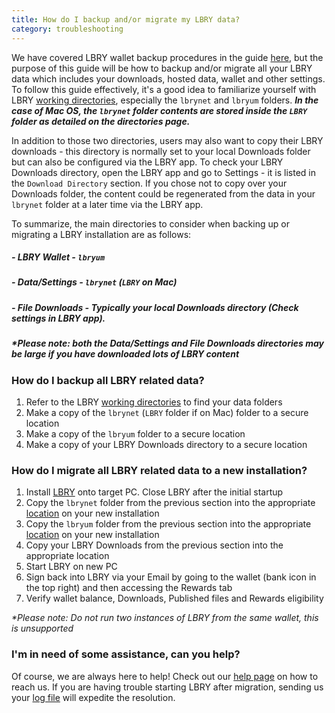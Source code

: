 ```yaml
---
title: How do I backup and/or migrate my LBRY data? 
category: troubleshooting
---
```


We have covered LBRY wallet backup procedures in the guide [here](https://lbry.io/faq/how-to-backup-wallet), but the purpose of this guide will be how to backup and/or migrate all your LBRY data which includes your downloads, hosted data, wallet and other settings. To follow this guide effectively, it's a good idea to familiarize yourself with LBRY [working directories](https://lbry.io/faq/lbry-directories), especially the `lbrynet` and `lbryum` folders. ***In the case of Mac OS, the `lbrynet` folder contents are stored inside the `LBRY` folder as detailed on the directories page.*** 

In addition to those two directories, users may also want to copy their LBRY downloads - this directory is normally set to your local Downloads folder but can also be configured via the LBRY app.  To check your LBRY Downloads directory, open the LBRY app and go to Settings - it is listed in the `Download Directory` section.  If you chose not to copy over your Downloads folder, the content could be regenerated from the data in your `lbrynet` folder at a later time via the LBRY app. 

To summarize, the main directories to consider when backing up or migrating a LBRY installation are as follows:
##### - LBRY Wallet - `lbryum`
##### - Data/Settings - `lbrynet` (`LBRY` on Mac)
##### - File Downloads - Typically your local Downloads directory (Check settings in LBRY app).

##### *\*Please note: both the Data/Settings and File Downloads directories may be large if you have downloaded lots of LBRY content*

### How do I backup all LBRY related data?

1. Refer to the LBRY [working directories](https://lbry.io/faq/lbry-directories) to find your data folders
2. Make a copy of the `lbrynet` (`LBRY` folder if on Mac) folder to a secure location
3. Make a copy of the `lbryum` folder to a secure location
4. Make a copy of your LBRY Downloads directory to a secure location

### How do I migrate all LBRY related data to a new installation? 

1. Install [LBRY](https://lbry.io/get) onto target PC. Close LBRY after the initial startup
2. Copy the `lbrynet` folder from the previous section into the appropriate [location](https://lbry.io/faq/lbry-directories) on your new installation
3. Copy the `lbryum` folder from the previous section into the appropriate [location](https://lbry.io/faq/lbry-directories) on your new installation
4. Copy your LBRY Downloads from the previous section into the appropriate location
5. Start LBRY on new PC
6. Sign back into LBRY via your Email by going to the wallet (bank icon in the top right) and then accessing the Rewards tab
7. Verify wallet balance, Downloads, Published files and Rewards eligibility

*\*Please note: Do not run two instances of LBRY from the same wallet, this is unsupported*

### I'm in need of some assistance, can you help?

Of course, we are always here to help! Check out our [help page](https://lbry.io/faq/how-to-report-bugs) on how to reach us.  If you are having trouble starting LBRY after migration, sending us your [log file](https://lbry.io/faq/how-to-find-lbry-log-file) will expedite the resolution. 
